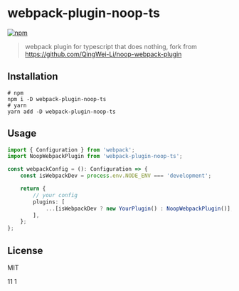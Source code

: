 # webpack-plugin-noop-ts
[![npm](https://img.shields.io/npm/v/webpack-plugin-noop-ts.svg)](https://www.npmjs.com/package/webpack-plugin-noop-ts)

> webpack plugin for typescript that does nothing, fork from https://github.com/QingWei-Li/noop-webpack-plugin

## Installation
```shell
# npm
npm i -D webpack-plugin-noop-ts
# yarn
yarn add -D webpack-plugin-noop-ts

```

## Usage
```typescript
import { Configuration } from 'webpack';
import NoopWebpackPlugin from 'webpack-plugin-noop-ts';

const webpackConfig = (): Configuration => {
    const isWebpackDev = process.env.NODE_ENV === 'development';

    return {
        // your config
        plugins: [
            ...[isWebpackDev ? new YourPlugin() : NoopWebpackPlugin()],
        ],
    };
};
```

## License
MIT

11
1
